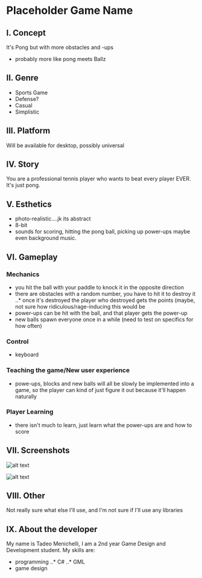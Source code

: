 # Placeholder Game Name

## I. Concept
It's Pong but with more obstacles and 
-ups
* probably more like pong meets Ballz

## II. Genre
* Sports Game
* Defense?
* Casual
* Simplistic

## III. Platform
Will be available for desktop, possibly universal

## IV. Story
You are a professional tennis player who wants to beat every player EVER. It's just pong.

## V. Esthetics
* photo-realistic....jk its abstract
* 8-bit
* sounds for scoring, hitting the pong ball, picking up power-ups maybe even background music.

## VI. Gameplay
### Mechanics
* you hit the ball with your paddle to knock it in the opposite direction
* there are obstacles with a random number, you have to hit it to destroy it
..* once it's destroyed the player who destroyed gets the points (maybe, not sure how ridiculous/rage-inducing this would be
* power-ups can be hit with the ball, and that player gets the power-up
* new balls spawn everyone once in a while (need to test on specifics for how often)

### Control
* keyboard

### Teaching the game/New user experience
* powe-ups, blocks and new balls will all be slowly be implemented into a game, so the player can kind of just figure it out because it'll happen naturally

### Player Learning
* there isn't much to learn, just learn what the power-ups are and how to score

## VII. Screenshots
![alt text](https://github.com/TadeoM/IGME-230/tree/master/230/projects/project1/images/pgn01.jpg "Example 1")

![alt text](https://github.com/TadeoM/IGME-230/tree/master/230/projects/project1/images/pgn02.jpg "Example 2")
## VIII. Other
Not really sure what else I'll use, and I'm not sure if I'll use any libraries
## IX. About the developer
My name is Tadeo Menichelli, I am a 2nd year Game Design and Development student.
My skills are: 
* programming
..* C#
..* GML
* game design
